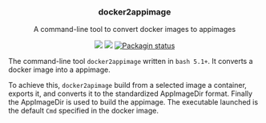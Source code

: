 <h3 align="center">docker2appimage</h3>
<p align="center">A command-line tool to convert docker images to appimages</p>

<p align="center">
<a href="./LICENSE.md"><img src="https://img.shields.io/badge/license-MIT-blue.svg"></a>
<a href="https://github.com/mparusinski/docker2appimage/releases"><img src="https://img.shields.io/github/release/mparusinski/docker2appimage.svg"></a>
<a href="https://repology.org/metapackage/docker2appimage"><img src="https://repology.org/badge/tiny-repos/docker2appimage.svg" alt="Packagin status"></a>
</p>

The command-line tool `docker2appimage` written in `bash 5.1+`. It converts
a docker image into a appimage.

To achieve this, `docker2apimage` build from a selected image a container, 
exports it, and converts it to the standardized AppImageDir format. Finally
the AppImageDir is used to build the appimage. The executable launched is the 
default `Cmd` specified in the docker image.


